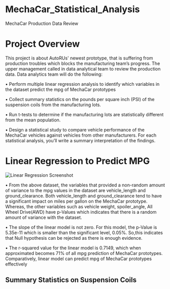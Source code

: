 # MechaCar_Statistical_Analysis
MechaCar Production Data Review

# Project Overview
This project is about AutoRUs' newest prototype, that is suffering from production troubles which blocks the manufacturing team’s progress. The upper management called in data analytical team to review the production data. Data analytics team will do the following:

•	Perform multiple linear regression analysis to identify which variables in the dataset predict the mpg of MechaCar prototypes

•	Collect summary statistics on the pounds per square inch (PSI) of the suspension coils from the manufacturing lots.

•	Run t-tests to determine if the manufacturing lots are statistically different from the mean population.

•	Design a statistical study to compare vehicle performance of the MechaCar vehicles against vehicles from other manufacturers. For each statistical analysis, you’ll write a summary interpretation of the findings.

# Linear Regression to Predict MPG
![Linear Regression Screenshot ](https://user-images.githubusercontent.com/105121697/185819719-e128fe8a-0884-4e76-b57b-350e6fcaa7ba.png)

•	From the above dataset, the variables that provided a non-random amount of variance to the mpg values in the dataset are vehicle_length and ground_clearance. Both vehicle_length and ground_clearance tend to have a significant impact on miles per gallon on the MechaCar prototype. Whereas, the other variables such as vehicle weight, spoiler_angle, All Wheel Drive(AWD) have p-Values which indicates that there is a random amount of variance with the dataset.

•	The slope of the linear model is not zero. For this model, the p-Value is 5.35e-11 which is smaller than the significant level, 0.05%. So,this indicates that Null hypothesis can be rejected as there is enough evidence.

•	The r-squared value for the linear model is 0.7149, which when approximated becomes 71% of all mpg prediction of MechaCar prototypes. Comparatively, linear model can predict mpg of MechaCar prototypes effectively


## Summary Statistics on Suspension Coils
